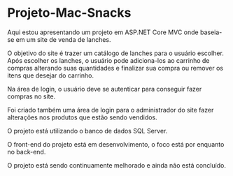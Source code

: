 # Projeto-Mac-Snacks

Aqui estou apresentando um projeto em ASP.NET Core MVC onde baseia-se em um site de venda de lanches.

O objetivo do site é trazer um catálogo de lanches para o usuário escolher. Após escolher os lanches, o usuário pode adiciona-los ao carrinho de compras
alterando suas quantidades e finalizar sua compra ou remover os itens que desejar do carrinho.

Na área de login, o usuário deve se autenticar para conseguir fazer compras no site.

Foi criado também uma área de login para o administrador do site fazer alterações nos produtos que estão sendo vendidos. 

O projeto está utilizando o banco de dados SQL Server.

O front-end do projeto está em desenvolvimento, o foco está por enquanto no back-end.

O projeto está sendo continuamente melhorado e ainda não está concluído.

